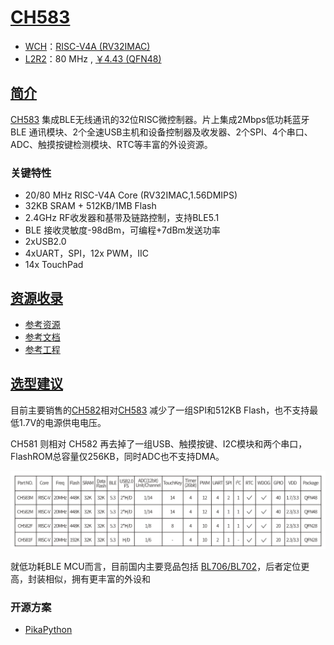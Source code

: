 ﻿# [CH583](https://github.com/SoCXin/CH583)

* [WCH](http://www.wch.cn/)：[RISC-V4A (RV32IMAC)](https://github.com/SoCXin/RISC-V)
* [L2R2](https://github.com/SoCXin/Level)：80 MHz , [￥4.43 (QFN48)](https://item.szlcsc.com/3226374.html)

## [简介](https://github.com/SoCXin/CH583/wiki)

[CH583](https://www.wch.cn/products/CH583.html) 集成BLE无线通讯的32位RISC微控制器。片上集成2Mbps低功耗蓝牙BLE 通讯模块、2个全速USB主机和设备控制器及收发器、2个SPI、4个串口、ADC、触摸按键检测模块、RTC等丰富的外设资源。

### 关键特性

* 20/80 MHz RISC-V4A Core (RV32IMAC,1.56DMIPS)
* 32KB SRAM + 512KB/1MB Flash
* 2.4GHz RF收发器和基带及链路控制，支持BLE5.1
* BLE 接收灵敏度-98dBm，可编程+7dBm发送功率
* 2xUSB2.0
* 4xUART，SPI，12x PWM，IIC
* 14x TouchPad

## [资源收录](https://github.com/SoCXin)

* [参考资源](src/)
* [参考文档](docs/)
* [参考工程](project/)

## [选型建议](https://github.com/SoCXin)

目前主要销售的[CH582](https://item.szlcsc.com/3226374.html)相对[CH583](https://github.com/SoCXin/CH583) 减少了一组SPI和512KB Flash，也不支持最低1.7V的电源供电电压。

CH581 则相对 CH582 再去掉了一组USB、触摸按键、I2C模块和两个串口，FlashROM总容量仅256KB，同时ADC也不支持DMA。

[![sites](docs/list.jpg)](https://www.wch.cn/products/CH583.html)

就低功耗BLE MCU而言，目前国内主要竞品包括 [BL706/BL702](https://github.com/SoCXin/BL706)，后者定位更高，封装相似，拥有更丰富的外设和


### 开源方案

* [PikaPython](https://github.com/OS-Q/PikaPython)
